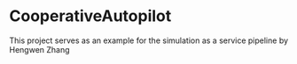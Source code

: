 # CooperativeAutopilot
This project serves as an example for the simulation as a service pipeline by Hengwen Zhang
